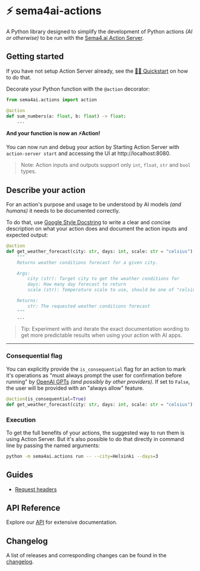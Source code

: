 # ⚡️ sema4ai-actions

A Python library designed to simplify the development of Python actions _(AI or otherwise)_ to be run with the [Sema4.ai Action Server](https://github.com/sema4ai/actions#readme).

## Getting started

If you have not setup Action Server already, see the [🏃‍♂️ Quickstart](https://github.com/sema4ai/actions#quickstart) on how to do that.

Decorate your Python function with the `@action` decorator:

```py
from sema4ai.actions import action

@action
def sum_numbers(a: float, b: float) -> float:
    ...
```

**And your function is now an ⚡️Action!**

You can now run and debug your action by Starting Action Server with `action-server start` and accessing the UI at http://localhost:8080.

> Note: Action inputs and outputs support only `int`, `float`, `str` and `bool` types.

## Describe your action

For an action's purpose and usage to be understood by AI models _(and humans)_ it needs to be documented correctly.

To do that, use [Google Style Docstring](https://google.github.io/styleguide/pyguide.html#38-comments-and-docstrings) to write a clear and concise description on what your action does and document the action inputs and expected output:

```py
@action
def get_weather_forecast(city: str, days: int, scale: str = "celsius") -> str:
    """
    Returns weather conditions forecast for a given city.

    Args:
        city (str): Target city to get the weather conditions for
        days: How many day forecast to return
        scale (str): Temperature scale to use, should be one of "celsius" or "fahrenheit"

    Returns:
        str: The requested weather conditions forecast
    """
    ...
```

> Tip: Experiment with and iterate the exact documentation wording to get more predictable results when using your action with AI apps.

---

### Consequential flag

You can explicitly provide the `is_consequential` flag for an action to mark it's operations as "must always prompt the user for confirmation before running" by [OpenAI GPTs](https://platform.openai.com/docs/actions) _(and possibly by other providers)_. If set to `False`, the user will be provided with an "always allow" feature.

```py
@action(is_consequential=True)
def get_weather_forecast(city: str, days: int, scale: str = "celsius") -> str:
```

### Execution

To get the full benefits of your actions, the suggested way to run them is using Action Server. But it's also possible to do that directly in command line by passing the named arguments:

```sh
python -m sema4ai.actions run -- --city=Helsinki --days=3
```

## Guides

- [Request headers](https://github.com/sema4ai/actions/blob/master/actions/docs/guides/00-request.md)

## API Reference

Explore our [API](https://github.com/sema4ai/actions/blob/master/actions/docs/api/README.md) for extensive documentation.

## Changelog

A list of releases and corresponding changes can be found in the [changelog](https://github.com/sema4ai/actions/blob/master/actions/docs/CHANGELOG.md).
